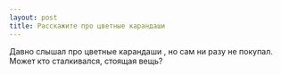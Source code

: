 ```yaml
---
layout: post 
title: Расскажите про цветные карандаши 
--- 
```

Давно слышал про цветные карандаши , но сам ни разу не покупал. Может кто сталкивался, стоящая вещь?